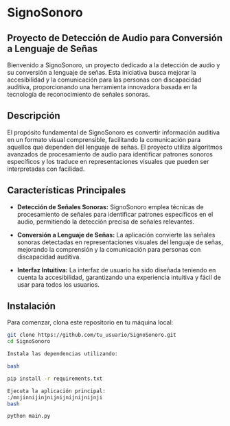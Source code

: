 # SignoSonoro

## Proyecto de Detección de Audio para Conversión a Lenguaje de Señas

Bienvenido a SignoSonoro, un proyecto dedicado a la detección de audio y su conversión a lenguaje de señas. Esta iniciativa busca mejorar la accesibilidad y la comunicación para las personas con discapacidad auditiva, proporcionando una herramienta innovadora basada en la tecnología de reconocimiento de señales sonoras.

## Descripción

El propósito fundamental de SignoSonoro es convertir información auditiva en un formato visual comprensible, facilitando la comunicación para aquellos que dependen del lenguaje de señas. El proyecto utiliza algoritmos avanzados de procesamiento de audio para identificar patrones sonoros específicos y los traduce en representaciones visuales que pueden ser interpretadas con facilidad.

## Características Principales

- **Detección de Señales Sonoras:** SignoSonoro emplea técnicas de procesamiento de señales para identificar patrones específicos en el audio, permitiendo la detección precisa de señales relevantes.

- **Conversión a Lenguaje de Señas:** La aplicación convierte las señales sonoras detectadas en representaciones visuales del lenguaje de señas, mejorando la comprensión y la comunicación para personas con discapacidad auditiva.

- **Interfaz Intuitiva:** La interfaz de usuario ha sido diseñada teniendo en cuenta la accesibilidad, garantizando una experiencia intuitiva y fácil de usar para todos los usuarios.

## Instalación

Para comenzar, clona este repositorio en tu máquina local:

```bash
git clone https://github.com/tu_usuario/SignoSonoro.git
cd SignoSonoro

Instala las dependencias utilizando:

bash

pip install -r requirements.txt

Ejecuta la aplicación principal:
:/mnjinnijinjnijnijnijnijnijnji
bash

python main.py





